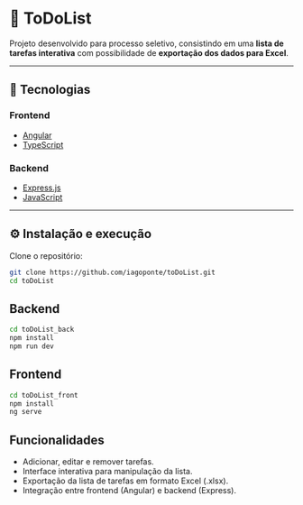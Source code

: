 # 📝 ToDoList

Projeto desenvolvido para processo seletivo, consistindo em uma **lista de tarefas interativa** com possibilidade de **exportação dos dados para Excel**.

---

## 🚀 Tecnologias

### Frontend
- [Angular](https://angular.io/)
- [TypeScript](https://www.typescriptlang.org/)

### Backend
- [Express.js](https://expressjs.com/)
- [JavaScript](https://developer.mozilla.org/pt-BR/docs/Web/JavaScript)

---

## ⚙️ Instalação e execução

Clone o repositório:

```bash
git clone https://github.com/iagoponte/toDoList.git
cd toDoList
```
## Backend
```bash
cd toDoList_back
npm install
npm run dev
```

## Frontend
```bash
cd toDoList_front
npm install
ng serve
```

## Funcionalidades
- Adicionar, editar e remover tarefas.
- Interface interativa para manipulação da lista.
- Exportação da lista de tarefas em formato Excel (.xlsx).
- Integração entre frontend (Angular) e backend (Express).


